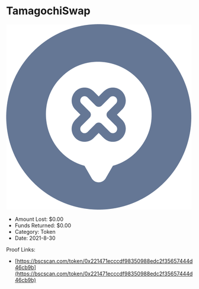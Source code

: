 # TamagochiSwap
![TamagochiSwap](/rektimages/TamagochiSwap.png)
- Amount Lost: $0.00
- Funds Returned: $0.00
- Category: Token
- Date: 2021-8-30



Proof Links:
- [https://bscscan.com/token/0x221471ecccdf98350988edc2f35657444d46cb9b](https://bscscan.com/token/0x221471ecccdf98350988edc2f35657444d46cb9b)


